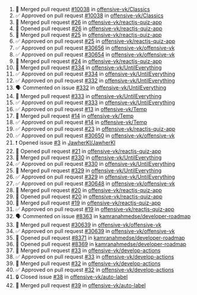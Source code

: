 <!--START_SECTION:activity-->
1. 🎉  Merged pull request [#10038](https://github.com/offensive-vk/Classics/pull/10038) in [offensive-vk/Classics](https://github.com/offensive-vk/Classics)
2. ✅ Approved on pull request [#10038](https://github.com/offensive-vk/Classics/pull/10038) in [offensive-vk/Classics](https://github.com/offensive-vk/Classics)
3. 🎉  Merged pull request [#26](https://github.com/offensive-vk/reactjs-quiz-app/pull/26) in [offensive-vk/reactjs-quiz-app](https://github.com/offensive-vk/reactjs-quiz-app)
4. 💪 Opened pull request [#26](https://github.com/offensive-vk/reactjs-quiz-app/pull/26) in [offensive-vk/reactjs-quiz-app](https://github.com/offensive-vk/reactjs-quiz-app)
5. 🎉  Merged pull request [#25](https://github.com/offensive-vk/reactjs-quiz-app/pull/25) in [offensive-vk/reactjs-quiz-app](https://github.com/offensive-vk/reactjs-quiz-app)
6. ✅ Approved on pull request [#25](https://github.com/offensive-vk/reactjs-quiz-app/pull/25) in [offensive-vk/reactjs-quiz-app](https://github.com/offensive-vk/reactjs-quiz-app)
7. ✅ Approved on pull request [#30656](https://github.com/offensive-vk/offensive-vk/pull/30656) in [offensive-vk/offensive-vk](https://github.com/offensive-vk/offensive-vk)
8. ✅ Approved on pull request [#30654](https://github.com/offensive-vk/offensive-vk/pull/30654) in [offensive-vk/offensive-vk](https://github.com/offensive-vk/offensive-vk)
9. 🎉  Merged pull request [#24](https://github.com/offensive-vk/reactjs-quiz-app/pull/24) in [offensive-vk/reactjs-quiz-app](https://github.com/offensive-vk/reactjs-quiz-app)
10. 🎉  Merged pull request [#334](https://github.com/offensive-vk/UntilEverything/pull/334) in [offensive-vk/UntilEverything](https://github.com/offensive-vk/UntilEverything)
11. ✅ Approved on pull request [#334](https://github.com/offensive-vk/UntilEverything/pull/334) in [offensive-vk/UntilEverything](https://github.com/offensive-vk/UntilEverything)
12. ✅ Approved on pull request [#332](https://github.com/offensive-vk/UntilEverything/pull/332) in [offensive-vk/UntilEverything](https://github.com/offensive-vk/UntilEverything)
13. 🗣 Commented on issue [#332](https://github.com/offensive-vk/UntilEverything/issues/332) in [offensive-vk/UntilEverything](https://github.com/offensive-vk/UntilEverything)
14. 🎉  Merged pull request [#333](https://github.com/offensive-vk/UntilEverything/pull/333) in [offensive-vk/UntilEverything](https://github.com/offensive-vk/UntilEverything)
15. ✅ Approved on pull request [#333](https://github.com/offensive-vk/UntilEverything/pull/333) in [offensive-vk/UntilEverything](https://github.com/offensive-vk/UntilEverything)
16. ✅ Approved on pull request [#13](https://github.com/offensive-vk/Temp/pull/13) in [offensive-vk/Temp](https://github.com/offensive-vk/Temp)
17. 🎉  Merged pull request [#14](https://github.com/offensive-vk/Temp/pull/14) in [offensive-vk/Temp](https://github.com/offensive-vk/Temp)
18. ✅ Approved on pull request [#14](https://github.com/offensive-vk/Temp/pull/14) in [offensive-vk/Temp](https://github.com/offensive-vk/Temp)
19. ✅ Approved on pull request [#23](https://github.com/offensive-vk/reactjs-quiz-app/pull/23) in [offensive-vk/reactjs-quiz-app](https://github.com/offensive-vk/reactjs-quiz-app)
20. ✅ Approved on pull request [#30650](https://github.com/offensive-vk/offensive-vk/pull/30650) in [offensive-vk/offensive-vk](https://github.com/offensive-vk/offensive-vk)
21. ❗ Opened issue [#3](https://github.com/JawherKl/JawherKl/issues/3) in [JawherKl/JawherKl](https://github.com/JawherKl/JawherKl)
22. 💪 Opened pull request [#21](https://github.com/offensive-vk/reactjs-quiz-app/pull/21) in [offensive-vk/reactjs-quiz-app](https://github.com/offensive-vk/reactjs-quiz-app)
23. 🎉  Merged pull request [#330](https://github.com/offensive-vk/UntilEverything/pull/330) in [offensive-vk/UntilEverything](https://github.com/offensive-vk/UntilEverything)
24. ✅ Approved on pull request [#330](https://github.com/offensive-vk/UntilEverything/pull/330) in [offensive-vk/UntilEverything](https://github.com/offensive-vk/UntilEverything)
25. 🎉  Merged pull request [#329](https://github.com/offensive-vk/UntilEverything/pull/329) in [offensive-vk/UntilEverything](https://github.com/offensive-vk/UntilEverything)
26. ✅ Approved on pull request [#329](https://github.com/offensive-vk/UntilEverything/pull/329) in [offensive-vk/UntilEverything](https://github.com/offensive-vk/UntilEverything)
27. ✅ Approved on pull request [#30648](https://github.com/offensive-vk/offensive-vk/pull/30648) in [offensive-vk/offensive-vk](https://github.com/offensive-vk/offensive-vk)
28. 🎉  Merged pull request [#20](https://github.com/offensive-vk/reactjs-quiz-app/pull/20) in [offensive-vk/reactjs-quiz-app](https://github.com/offensive-vk/reactjs-quiz-app)
29. 💪 Opened pull request [#20](https://github.com/offensive-vk/reactjs-quiz-app/pull/20) in [offensive-vk/reactjs-quiz-app](https://github.com/offensive-vk/reactjs-quiz-app)
30. 🎉  Merged pull request [#19](https://github.com/offensive-vk/reactjs-quiz-app/pull/19) in [offensive-vk/reactjs-quiz-app](https://github.com/offensive-vk/reactjs-quiz-app)
31. ✅ Approved on pull request [#19](https://github.com/offensive-vk/reactjs-quiz-app/pull/19) in [offensive-vk/reactjs-quiz-app](https://github.com/offensive-vk/reactjs-quiz-app)
32. 🗣 Commented on issue [#8363](https://github.com/kamranahmedse/developer-roadmap/issues/8363) in [kamranahmedse/developer-roadmap](https://github.com/kamranahmedse/developer-roadmap)
33. 🎉  Merged pull request [#30639](https://github.com/offensive-vk/offensive-vk/pull/30639) in [offensive-vk/offensive-vk](https://github.com/offensive-vk/offensive-vk)
34. ✅ Approved on pull request [#30639](https://github.com/offensive-vk/offensive-vk/pull/30639) in [offensive-vk/offensive-vk](https://github.com/offensive-vk/offensive-vk)
35. 💪 Opened pull request [#8371](https://github.com/kamranahmedse/developer-roadmap/pull/8371) in [kamranahmedse/developer-roadmap](https://github.com/kamranahmedse/developer-roadmap)
36. 💪 Opened pull request [#8369](https://github.com/kamranahmedse/developer-roadmap/pull/8369) in [kamranahmedse/developer-roadmap](https://github.com/kamranahmedse/developer-roadmap)
37. 🎉  Merged pull request [#33](https://github.com/offensive-vk/develop-actions/pull/33) in [offensive-vk/develop-actions](https://github.com/offensive-vk/develop-actions)
38. ✅ Approved on pull request [#33](https://github.com/offensive-vk/develop-actions/pull/33) in [offensive-vk/develop-actions](https://github.com/offensive-vk/develop-actions)
39. 🎉  Merged pull request [#32](https://github.com/offensive-vk/develop-actions/pull/32) in [offensive-vk/develop-actions](https://github.com/offensive-vk/develop-actions)
40. ✅ Approved on pull request [#32](https://github.com/offensive-vk/develop-actions/pull/32) in [offensive-vk/develop-actions](https://github.com/offensive-vk/develop-actions)
41. 🔒 Closed issue [#38](https://github.com/offensive-vk/auto-label/issues/38) in [offensive-vk/auto-label](https://github.com/offensive-vk/auto-label)
42. 🎉  Merged pull request [#39](https://github.com/offensive-vk/auto-label/pull/39) in [offensive-vk/auto-label](https://github.com/offensive-vk/auto-label)
<!--END_SECTION:activity-->